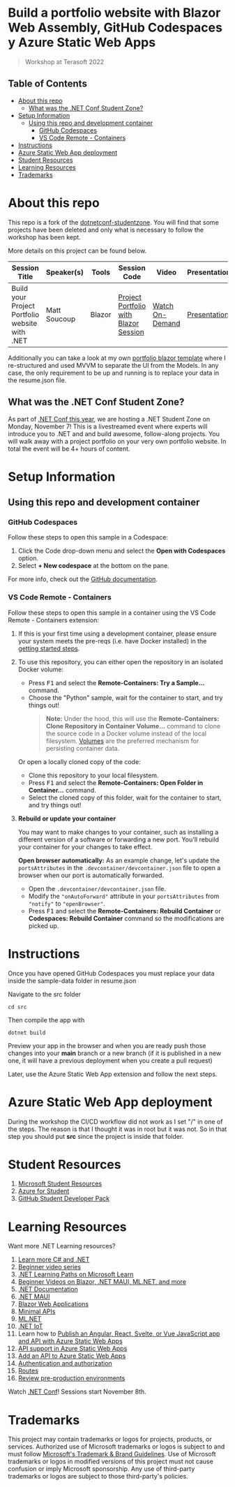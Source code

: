 # Build a portfolio website with Blazor Web Assembly, GitHub Codespaces y Azure Static Web Apps

> Workshop at Terasoft 2022

## Table of Contents
- [About this repo](#about-this-repo)
  - [What was the .NET Conf Student Zone?](#what-was-the-net-conf-student-zone)
- [Setup Information](#setup-information)
  - [Using this repo and development container](#using-this-repo-and-development-container)
    - [GitHub Codespaces](#github-codespaces)
    - [VS Code Remote - Containers](#vs-code-remote---containers)
- [Instructions](#instructions)
- [Azure Static Web App deployment](#azure-static-web-app-deployment)
- [Student Resources](#student-resources)
- [Learning Resources](#learning-resources)
- [Trademarks](#trademarks)

# About this repo

This repo is a fork of the [dotnetconf-studentzone](https://github.com/microsoft/dotnetconf-studentzone). You will find that some projects have been deleted and only what is necessary to follow the workshop has been kept.

More details on this project can be found below.

| Session Title | Speaker(s) | Tools | Session Code | Video | Presentation |
|-------|---------|-----------|---|---|---|
| Build your Project Portfolio website with .NET | Matt Soucoup | Blazor | [Project Portfolio with Blazor Session](https://github.com/microsoft/dotnetconf-studentzone/tree/main/Build%20your%20Project%20Portfolio%20website%20with%20.NET/README.md) | [Watch On-Demand](https://youtu.be/SCJu7YPNtdQ?t=2596) |[Presentation](https://github.com/microsoft/dotnetconf-studentzone/blob/main/decks/Build-a-portfolio-using-blazor.pdf) |

Additionally you can take a look at my own [portfolio blazor template](https://github.com/OscarSantos98/portfolio-blazor-template) where I re-structured and used MVVM to separate the UI from the Models. In any case, the only requirement to be up and running is to replace your data in the resume.json file.

## What was the .NET Conf Student Zone?
As part of [.NET Conf this year](https://www.dotnetconf.net/), we are hosting a .NET Student Zone on Monday, November 7! This is a livestreamed event where experts will introduce you to .NET and and build awesome, follow-along projects. You will walk away with a project portfolio on your very own portfolio website. In total the event will be 4+ hours of content.

# Setup Information

## Using this repo and development container

### GitHub Codespaces

Follow these steps to open this sample in a Codespace:
1. Click the Code drop-down menu and select the **Open with Codespaces** option.
1. Select **+ New codespace** at the bottom on the pane.

For more info, check out the [GitHub documentation](https://docs.github.com/en/free-pro-team@latest/github/developing-online-with-codespaces/creating-a-codespace#creating-a-codespace).

### VS Code Remote - Containers
Follow these steps to open this sample in a container using the VS Code Remote - Containers extension:

1. If this is your first time using a development container, please ensure your system meets the pre-reqs (i.e. have Docker installed) in the [getting started steps](https://aka.ms/vscode-remote/containers/getting-started).

2. To use this repository, you can either open the repository in an isolated Docker volume:

    - Press <kbd>F1</kbd> and select the **Remote-Containers: Try a Sample...** command.
    - Choose the "Python" sample, wait for the container to start, and try things out!
        > **Note:** Under the hood, this will use the **Remote-Containers: Clone Repository in Container Volume...** command to clone the source code in a Docker volume instead of the local filesystem. [Volumes](https://docs.docker.com/storage/volumes/) are the preferred mechanism for persisting container data.   

   Or open a locally cloned copy of the code:

   - Clone this repository to your local filesystem.
   - Press <kbd>F1</kbd> and select the **Remote-Containers: Open Folder in Container...** command.
   - Select the cloned copy of this folder, wait for the container to start, and try things out!

3. **Rebuild or update your container**

   You may want to make changes to your container, such as installing a different version of a software or forwarding a new port. You'll rebuild your container for your changes to take effect. 

   **Open browser automatically:** As an example change, let's update the `portsAttributes` in the `.devcontainer/devcontainer.json` file to open a browser when our port is automatically forwarded.
   
   - Open the `.devcontainer/devcontainer.json` file.
   - Modify the `"onAutoForward"` attribute in your `portsAttributes` from `"notify"` to `"openBrowser"`.
   - Press <kbd>F1</kbd> and select the **Remote-Containers: Rebuild Container** or **Codespaces: Rebuild Container** command so the modifications are picked up.

# Instructions
Once you have opened GitHub Codespaces you must replace your data inside the sample-data folder in resume.json

Navigate to the src folder
```
cd src
```

Then compile the app with

```
dotnet build
```

Preview your app in the browser and when you are ready push those changes into your **main** branch or a new branch (if it is published in a new one, it will have a previous deployment when you create a pull request)

Later, use the Azure Static Web App extension and follow the next steps.

# Azure Static Web App deployment 
During the workshop the CI/CD workflow did not work as I set "/" in one of the steps.
The reason is that I thought it was in root but it was not. So in that step you should put **src** since the project is inside that folder.

# Student Resources 
1. [Microsoft Student Resources](https://learn.microsoft.com/en-gb/training/student-hub/?wt.mc_id=studentamb_118941)   
2. [Azure for Student](https://azure.microsoft.com/es-es/free/students/?wt.mc_id=studentamb_118941) 
3. [GitHub Student Developer Pack](https://education.github.com/pack?wt.mc_id=studentamb_118941) 

# Learning Resources
Want more .NET Learning resources?
1. [Learn more C# and .NET](https://aka.ms/mslearn-dotnet)    
2. [Beginner video series](https://aka.ms/dotnetvideos)
3. [.NET Learning Paths on Microsoft Learn](https://aka.ms/mslearn-dotnet) 
4. [Beginner Videos on Blazor, .NET MAUI, ML.NET, and more](http://aka.ms/blazorvideos)
5. [.NET Documentation](http://aka.ms/dotnetdoc) 
6. [.NET MAUI](http://aka.ms/MAUIcrossplat) 
7. [Blazor Web Applications](http://aka.ms/blazorwebapp) 
8. [Minimal APIs](http://aka.ms/dotnetminimalapi) 
9. [ML.NET](http://aka.ms/trainmldotnet) 
10. [.NET IoT](http://aka.ms/dotnetIOT) 
11. Learn how to [Publish an Angular, React, Svelte, or Vue JavaScript app and API with Azure Static Web Apps](https://docs.microsoft.com/learn/modules/publish-app-service-static-web-app-api-dotnet?wt.mc_id=studentamb_118941)
12. [API support in Azure Static Web Apps](https://docs.microsoft.com/azure/static-web-apps/apis?wt.mc_id=studentamb_118941)
13. [Add an API to Azure Static Web Apps](https://docs.microsoft.com/azure/static-web-apps/add-api?wt.mc_id=studentamb_118941)
14. [Authentication and authorization](https://docs.microsoft.com/azure/static-web-apps/authentication-authorization?wt.mc_id=studentamb_118941)
15. [Routes](https://docs.microsoft.com/azure/static-web-apps/routes?wt.mc_id=studentamb_118941)
16. [Review pre-production environments](https://docs.microsoft.com/azure/static-web-apps/review-publish-pull-requests?wt.mc_id=studentamb_118941)


Watch [.NET Conf](https://www.dotnetconf.net/)! Sessions start November 8th.

# Trademarks

This project may contain trademarks or logos for projects, products, or services. Authorized use of Microsoft 
trademarks or logos is subject to and must follow 
[Microsoft's Trademark & Brand Guidelines](https://www.microsoft.com/en-us/legal/intellectualproperty/trademarks/usage/general).
Use of Microsoft trademarks or logos in modified versions of this project must not cause confusion or imply Microsoft sponsorship.
Any use of third-party trademarks or logos are subject to those third-party's policies.

